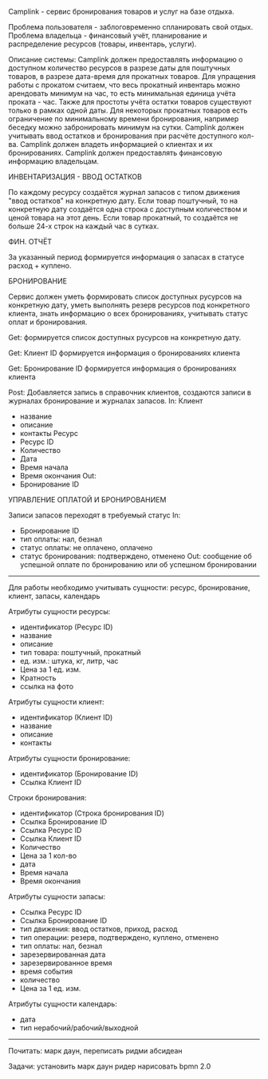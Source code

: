 Camplink - сервис бронирования товаров и услуг на базе отдыха.

Проблема пользователя - заблоговременно спланировать свой отдых.
Проблема владельца - финансовый учёт, планирование и распределение ресурсов (товары, инвентарь, услуги).

Описание системы: 
Camplink должен предоставлять информацию о доступном количество ресурсов в разрезе даты для поштучных товаров, в разрезе дата-время для прокатных товаров. Для упращения работы с прокатом считаем, что весь прокатный инвентарь можно арендовать минимум на час, то есть минимальная единица учёта проката - час. Также для простоты учёта остатки товаров существуют только в рамках одной даты. Для некоторых прокатных товаров есть ограничение по минимальному времени бронирования, например беседку можно забронировать минимум на сутки.
Camplink должен учитывать ввод остатков и бронирования при расчёте доступного кол-ва.
Camplink должен владеть информацией о клиентах и их бронированиях.
Camplink должен предоставлять финансовую информацию владельцам.

ИНВЕНТАРИЗАЦИЯ - ВВОД ОСТАТКОВ

По каждому ресурсу создаётся журнал запасов с типом движения "ввод остатков" на конкретную дату. Если товар поштучный, то на конкретную дату создаётся одна строка с доступным количеством и ценой товара на этот день. Если товар прокатный, то создаётся не больше 24-х строк на каждый час в сутках.


ФИН. ОТЧЁТ

За указанный период формируется информация о запасах в статусе расход + куплено.


БРОНИРОВАНИЕ

Сервис должен уметь формировать список доступных русурсов на конкретную дату, уметь выполнять резерв ресурсов под конкретного клиента, знать информацию о всех бронированиях, учитывать статус оплат и бронирования.

Get:
формируется список доступных русурсов на конкретную дату.

Get: Клиент ID
формируется информация о бронированиях клиента

Get: Бронирование ID
формируется информация о бронированиях клиента

Post:
Добавляется запись в справочник клиентов, создаются записи в журналах бронирование и журналах запасов.
In:
Клиент
- название
- описание
- контакты
Ресурс
- Ресурс ID
- Количество
- Дата
- Время начала
- Время окончания
Out:
- Бронирование ID


УПРАВЛЕНИЕ ОПЛАТОЙ И БРОНИРОВАНИЕМ 

Записи запасов переходят в требуемый статус
In:
- Бронирование ID
- тип оплаты: нал, безнал
- статус оплаты: не оплачено, оплачено
- статус бронирования: подтверждено, отменено
Out:
сообщение об успешной оплате по бронированию или об успешном бронировании

_________________________________


Для работы необходимо учитывать сущности: ресурс, бронирование, клиент, запасы, календарь

Атрибуты сущности ресурсы:

- идентификатор (Ресурс ID)
- название
- описание
- тип товара: поштучный, прокатный
- ед. изм.: штука, кг, литр, час
- Цена за 1 ед. изм.
- Кратность
- ссылка на фото

Атрибуты сущности клиент:

- идентификатор (Клиент ID)
- название
- описание
- контакты

Атрибуты сущности бронирование:

- идентификатор (Бронирование ID)
- Ссылка Клиент ID

Строки бронирования:

- идентификатор (Строка бронирования ID)
- Ссылка Бронирование ID
- Ссылка Ресурс ID
- Ссылка Клиент ID
- Количество
- Цена за 1 кол-во
- дата
- Время начала
- Время окончания

Атрибуты сущности запасы:

- Ссылка Ресурс ID
- Ссылка Бронирование ID
- тип движения: ввод остатков, приход, расход
- тип операции: резерв, подтверждено, куплено, отменено
- тип оплаты: нал, безнал
- зарезервированная дата
- зарезервированное время
- время события
- количество
- Цена за 1 ед. изм.

Атрибуты сущности календарь:

- дата
- тип нерабочий/рабочий/выходной

_____

Почитать:
марк даун, переписать ридми
абсидеан

Задачи:
установить марк даун ридер
нарисовать bpmn 2.0